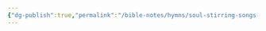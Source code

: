 ```yaml
---
{"dg-publish":true,"permalink":"/bible-notes/hymns/soul-stirring-songs-and-hymns/behold-he-comes/","title":"Behold, He Comes!","created":"","updated":""}
---
```



